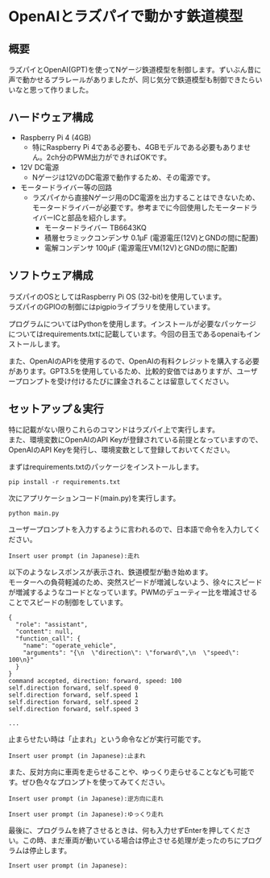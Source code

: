 # OpenAIとラズパイで動かす鉄道模型

## 概要
ラズパイとOpenAI(GPT)を使ってNゲージ鉄道模型を制御します。ずいぶん昔に声で動かせるプラレールがありましたが、同じ気分で鉄道模型も制御できたらいいなと思って作りました。

## ハードウェア構成
- Raspberry Pi 4 (4GB)
  - 特にRaspberry Pi 4である必要も、4GBモデルである必要もありません。2ch分のPWM出力ができればOKです。
- 12V DC電源
  - Nゲージは12VのDC電源で動作するため、その電源です。
- モータードライバー等の回路
  - ラズパイから直接Nゲージ用のDC電源を出力することはできないため、モータードライバーが必要です。参考までに今回使用したモータードライバーICと部品を紹介します。
    - モータードライバー TB6643KQ
    - 積層セラミックコンデンサ 0.1μF (電源電圧(12V)とGNDの間に配置)
    - 電解コンデンサ 100μF (電源電圧VM(12V)とGNDの間に配置)


## ソフトウェア構成
ラズパイのOSとしてはRaspberry Pi OS (32-bit)を使用しています。
<br>
ラズパイのGPIOの制御にはpigpioライブラリを使用しています。

プログラムについてはPythonを使用します。インストールが必要なパッケージについてはrequirements.txtに記載しています。今回の目玉であるopenaiもインストールします。

また、OpenAIのAPIを使用するので、OpenAIの有料クレジットを購入する必要があります。GPT3.5を使用しているため、比較的安価ではありますが、ユーザープロンプトを受け付けるたびに課金されることは留意してください。


## セットアップ＆実行
特に記載がない限りこれらのコマンドはラズパイ上で実行します。
<br>
また、環境変数にOpenAIのAPI Keyが登録されている前提となっていますので、OpenAIのAPI Keyを発行し、環境変数として登録しておいてください。

まずはrequirements.txtのパッケージをインストールします。

```
pip install -r requirements.txt
```

次にアプリケーションコード(main.py)を実行します。

```
python main.py
```

ユーザープロンプトを入力するように言われるので、日本語で命令を入力してください。

```
Insert user prompt (in Japanese):走れ
```

以下のようなレスポンスが表示され、鉄道模型が動き始めます。
<br>
モーターへの負荷軽減のため、突然スピードが増減しないよう、徐々にスピードが増減するようなコードとなっています。PWMのデューティー比を増減させることでスピードの制御をしています。

```
{
  "role": "assistant",
  "content": null,
  "function_call": {
    "name": "operate_vehicle",
    "arguments": "{\n  \"direction\": \"forward\",\n  \"speed\": 100\n}"
  }
}
command accepted, direction: forward, speed: 100
self.direction forward, self.speed 0
self.direction forward, self.speed 1
self.direction forward, self.speed 2
self.direction forward, self.speed 3

...

```

止まらせたい時は「止まれ」という命令などが実行可能です。

```
Insert user prompt (in Japanese):止まれ
```

また、反対方向に車両を走らせることや、ゆっくり走らせることなども可能です。ぜひ色々なプロンプトを使ってみてください。

```
Insert user prompt (in Japanese):逆方向に走れ
```

```
Insert user prompt (in Japanese):ゆっくり走れ
```


最後に、プログラムを終了させるときは、何も入力せずEnterを押してください。この時、まだ車両が動いている場合は停止させる処理が走ったのちにプログラムは停止します。
```
Insert user prompt (in Japanese):
```
